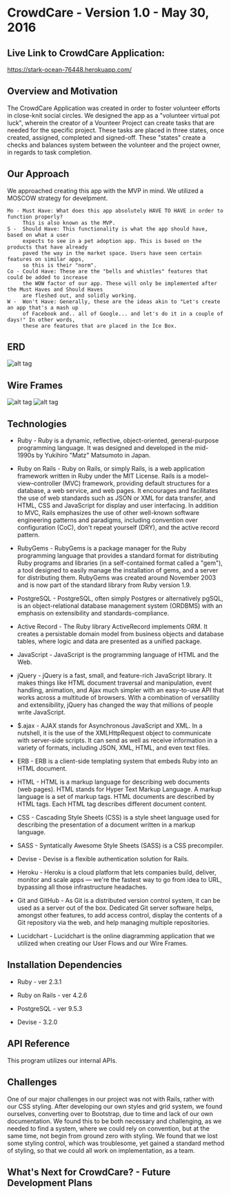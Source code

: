 # CrowdCare - Version 1.0 - May 30, 2016

## Live Link to CrowdCare Application:
   https://stark-ocean-76448.herokuapp.com/

## Overview and Motivation

The CrowdCare Application was created in order to foster volunteer efforts in close-knit social circles. We designed the app as a "volunteer virtual pot luck", wherein the creator of a Vounteer Project can create tasks that are needed for the specific project. These tasks are placed in three states, once created, assigned, completed and signed-off. These "states" create a checks and balances system between the volunteer and the project owner, in regards to task completion.


## Our Approach

We approached creating this app with the MVP in mind. We utilized a MOSCOW strategy for develpment.

    Mo - Must Have: What does this app absolutely HAVE TO HAVE in order to function properly?
         This is also known as the MVP.
    S -  Should Have: This functionality is what the app should have, based on what a user
         expects to see in a pet adoption app. This is based on the products that have already 
         paved the way in the market space. Users have seen certain features on similar apps,
         so this is their "norm".
    Co - Could Have: These are the "bells and whistles" features that could be added to increase 
         the WOW factor of our app. These will only be implemented after the Must Haves and Should Haves 
         are fleshed out, and solidly working.
    W -  Won't Have: Generally, these are the ideas akin to "Let's create an app that's a mash up
         of Facebook and.. all of Google... and let's do it in a couple of days!" In other words, 
         these are features that are placed in the Ice Box. 
         
## ERD

![alt tag](/crowdCareErd.png?raw=true)


## Wire Frames

![alt tag](/HelpAppERDInitialWireframes.png?raw=true)
![alt tag](/HelpAppERDCreateNewProjectandTasks.png?raw=true)


## Technologies

* Ruby - Ruby is a dynamic, reflective, object-oriented, general-purpose programming language. It was designed and 
          developed in the mid-1990s by Yukihiro "Matz" Matsumoto in Japan.

* Ruby on Rails - Ruby on Rails, or simply Rails, is a web application framework written in Ruby under the MIT 
                  License. Rails is a model–view–controller (MVC) framework, providing default structures for a database,
                  a web service, and web pages. It encourages and facilitates the use of web standards such as JSON or 
                  XML for data transfer, and HTML, CSS and JavaScript for display and user interfacing. In addition to 
                  MVC, Rails emphasizes the use of other well-known software engineering patterns and paradigms, 
                  including convention over configuration (CoC), don't repeat yourself (DRY), and the active record pattern.

* RubyGems - RubyGems is a package manager for the Ruby programming language that provides a standard format 
              for distributing Ruby programs and libraries (in a self-contained format called a "gem"), a tool designed 
              to easily manage the installation of gems, and a server for distributing them. RubyGems was created 
              around November 2003 and is now part of the standard library from Ruby version 1.9.

* PostgreSQL - PostgreSQL, often simply Postgres or alternatively pgSQL, is an object-relational database management 
               system (ORDBMS) with an emphasis on extensibility and standards-compliance.

* Active Record - The Ruby library ActiveRecord implements ORM. It creates a persistable domain model from business 
                  objects and database tables, where logic and data are presented as a unified package. 

* JavaScript - JavaScript is the programming language of HTML and the Web.

* jQuery -  jQuery is a fast, small, and feature-rich JavaScript library. It makes things like 
            HTML document traversal and manipulation, event handling, animation, and Ajax much simpler with an easy-to-use API that works across a multitude of browsers. With a combination of versatility and extensibility, jQuery has changed the way that millions of people write JavaScript.

* $.ajax -  AJAX stands for Asynchronous JavaScript and XML. In a nutshell, it is the use of 
            the XMLHttpRequest object to communicate with server-side scripts. It can send as well as receive information in a variety of formats, including JSON, XML, HTML, and even text files.
     

* ERB -     ERB is a client-side templating system that embeds Ruby into an HTML document.

* HTML -    HTML is a markup language for describing web documents (web pages). HTML stands 
            for Hyper Text Markup Language. A markup language is a set of markup tags. HTML documents are described by HTML tags. Each HTML tag describes different document content.

* CSS -     Cascading Style Sheets (CSS) is a style sheet language used for describing 
            the presentation of a document written in a markup language.

* SASS -    Syntatically Awesome Style Sheets (SASS) is a CSS precompiler. 
            

* Devise -  Devise is a flexible authentication solution for Rails.


* Heroku -  Heroku is a cloud platform that lets companies build, deliver, monitor and scale apps — we're the fastest way to             go from idea to URL, bypassing all those infrastructure headaches.

* Git and GitHub - As Git is a distributed version control system, it can be used as a server out of the box. Dedicated 
                  Git server software helps, amongst other features, to add access control, display the contents of a Git repository via the web, and help managing multiple repositories.

* Lucidchart - Lucidchart is the online diagramming application that we utilized when creating our User Flows and our
               Wire Frames.


## Installation Dependencies

* Ruby - ver 2.3.1

* Ruby on Rails - ver 4.2.6

* PostgreSQL - ver 9.5.3

* Devise - 3.2.0


## API Reference

This program utilizes our internal APIs.

## Challenges 

One of our major challenges in our project was not with Rails, rather with our CSS styling. After developing our own styles and grid system, we found ourselves, converting over to Bootstrap, due to time and lack of our own documentation. We found this to be both necessary and challenging, as we needed to find a system, where we could rely on convention, but at the same time, not begin from ground zero with styling. We found that we lost some styling control, which was troublesome, yet gained a standard method of styling, so that we could all work on implementation, as a team.

## What's Next for CrowdCare? - Future Development Plans
   
   






